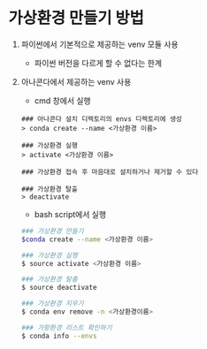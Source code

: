 # 가상환경 만들기 방법

1. 파이썬에서 기본적으로 제공하는 venv 모듈 사용

   - 파이썬 버전을 다르게 할 수 없다는 한계

2. 아나콘다에서 제공하는 venv 사용

   - cmd 창에서 실행

   ```shell
   ### 아나콘다 설치 디렉토리의 envs 디렉토리에 생성
   > conda create --name <가상환경 이름>
   
   ### 가상환경 실행
   > activate <가상환경 이름>
   
   ### 가상환경 접속 후 마음대로 설치하거나 제거할 수 있다
   
   ### 가상환경 탈출
   > deactivate
   ```

   - bash script에서 실행

   ```bash
   ### 가상환경 만들기
   $conda create --name <가상환경 이름>
   
   ### 가상환경 실행
   $ source activate <가상환경 이름>
   
   ### 가상환경 탈출
   $ source deactivate
   
   ### 가상환경 지우기
   $ conda env remove -n <가상환경이름>
   
   ### 가항환경 리스트 확인하기
   $ conda info --envs
   ```

   